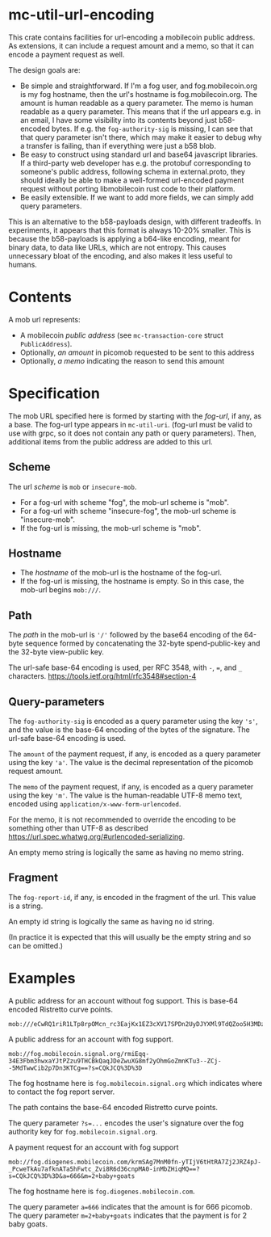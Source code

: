 mc-util-url-encoding
====================

This crate contains facilities for url-encoding a mobilecoin public address.
As extensions, it can include a request amount and a memo, so that it can encode
a payment request as well.

The design goals are:
- Be simple and straightforward. If I'm a fog user, and fog.mobilecoin.org is my
  fog hostname, then the url's hostname is fog.mobilecoin.org. The amount is
  human readable as a query parameter. The memo is human readable as a query parameter.
  This means that if the url appears e.g. in an email, I have some visibility into
  its contents beyond just b58-encoded bytes. If e.g. the `fog-authority-sig` is missing,
  I can see that that query parameter isn't there, which may make it easier to debug
  why a transfer is failing, than if everything were just a b58 blob.
- Be easy to construct using standard url and base64 javascript libraries.
  If a third-party web developer has e.g. the protobuf corresponding to someone's
  public address, following schema in external.proto, they should ideally be able
  to make a well-formed url-encoded payment request without porting libmobilecoin
  rust code to their platform.
- Be easily extensible. If we want to add more fields, we can simply add query parameters.

This is an alternative to the b58-payloads design, with different tradeoffs.
In experiments, it appears that this format is always 10-20% smaller. This is because
the b58-payloads is applying a b64-like encoding, meant for binary data, to data like URLs,
which are not entropy. This causes unnecessary bloat of the encoding, and also makes it less useful
to humans.

Contents
========

A mob url represents:
- A mobilecoin *public address* (see `mc-transaction-core` struct `PublicAddress`).
- Optionally, *an amount* in picomob requested to be sent to this address
- Optionally, *a memo* indicating the reason to send this amount

Specification
=============

The mob URL specified here is formed by starting with the *fog-url*, if any,
as a base. The fog-url type appears in `mc-util-uri`. (fog-url must be valid to
use with grpc, so it does not contain any path or query parameters).
Then, additional items from the public address are added to this url.

Scheme
------

The url *scheme* is `mob` or `insecure-mob`.

- For a fog-url with scheme "fog", the mob-url scheme is "mob".
- For a fog-url with scheme "insecure-fog", the mob-url scheme is "insecure-mob".
- If the fog-url is missing, the mob-url scheme is "mob".

Hostname
--------

- The *hostname* of the mob-url is the hostname of the fog-url.
- If the fog-url is missing, the hostname is empty. So in this case, the mob-url begins `mob:///`.

Path
----

The *path* in the mob-url is `'/'` followed by the base64 encoding of the 64-byte sequence formed by concatenating
the 32-byte spend-public-key and the 32-byte view-public key.

The url-safe base-64 encoding is used, per RFC 3548, with `-`, `=`, and `_` characters.
https://tools.ietf.org/html/rfc3548#section-4

Query-parameters
----------------

The `fog-authority-sig` is encoded as a query parameter using the key `'s'`, and the value is
the base-64 encoding of the bytes of the signature. The url-safe base-64 encoding is used.

The `amount` of the payment request, if any, is encoded as a query parameter using the key `'a'`.
The value is the decimal representation of the picomob request amount.

The `memo` of the payment request, if any, is encoded as a query parameter using the key `'m'`.
The value is the human-readable UTF-8 memo text, encoded using `application/x-www-form-urlencoded`.

For the memo, it is not recommended to override the encoding to be something other than UTF-8 as described https://url.spec.whatwg.org/#urlencoded-serializing.

An empty memo string is logically the same as having no memo string.

Fragment
--------

The `fog-report-id`, if any, is encoded in the fragment of the url. This value is a string.

An empty id string is logically the same as having no id string.

(In practice it is expected that this will usually be the empty string and so can be omitted.)

Examples
========

A public address for an account without fog support. This is base-64 encoded Ristretto curve points.

```
mob:///eCwRQ1riR1LTp8rpOMcn_rc3EajKx1EZ3cXV17SPDn2UyDJYXMl9TdQZoo5H3MDzTz14WBFVAARfGrXbMv8hGw==
```

A public address for an account with fog support.

```
mob://fog.mobilecoin.signal.org/rmiEqq-34E3Fbm3hwxaYJtPZzu9THCBkQaqJDeZwuXG8mf2yOhmGoZmnKTu3--ZCj--5MdTwwCib2p7Dn3KTCg==?s=CQkJCQ%3D%3D
```

The fog hostname here is `fog.mobilecoin.signal.org` which indicates where to contact the fog report server.

The path contains the base-64 encoded Ristretto curve points.

The query parameter `?s=...` encodes the user's signature over the fog authority key for `fog.mobilecoin.signal.org`.

A payment request for an account with fog support

```
mob://fog.diogenes.mobilecoin.com/krmSAg7MnM0fn-yTIjV6tHtRA7Zj2JRZ4pJ-_PcweTkAu7afknATa5hFwtc_Zvi8R6d36cnpMA0-inMbZHiqMQ==?s=CQkJCQ%3D%3D&a=666&m=2+baby+goats
```

The fog hostname here is `fog.diogenes.mobilecoin.com`.

The query parameter `a=666` indicates that the amount is for 666 picomob.
The query parameter `m=2+baby+goats` indicates that the payment is for 2 baby goats.
